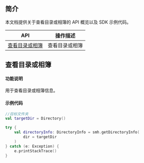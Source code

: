 ## 简介

本文档提供关于查看目录或相簿的 API 概览以及 SDK 示例代码。

| API                                                          | 操作描述                         |
| ------------------------------------------------------------ | -------------------------------- |
| [查看目录或相簿](https://cloud.tencent.com/document/product/1339/71127) | 查看目录或相簿         |

## 查看目录或相簿

#### 功能说明

用于查看目录或相簿信息。

#### 示例代码

```kotlin
//目标文件夹
val targetDir = Directory()

try {
    val directoryInfo: DirectoryInfo = smh.getDirectoryInfo(
        dir = targetDir
    )
} catch (e: Exception) {
    e.printStackTrace()
}
```